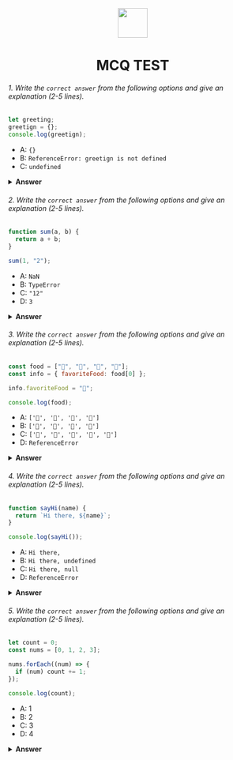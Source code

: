 <div align="center">
  <img height="60" src="https://edurev.gumlet.io/AllImages/original/ApplicationImages/CourseImages/944e5d47-8c55-4a89-91e5-22ab5f2798fc_CI.png">
  <h1>MCQ TEST</h1>
</div>

###### 1. Write the `correct answer` from the following options and give an explanation (2-5 lines).

```javascript
let greeting;
greetign = {};
console.log(greetign);
```

- A: `{}`
- B: `ReferenceError: greetign is not defined`
- C: `undefined`

<details><summary><b>Answer</b></summary>
<p>

#### Answer: ReferenceError: greetign is not defined..

<i>This means that the variable greetign is not defined. When you attempt to assign an empty object ({}) to an undefined variable, a ReferenceError will be thrown. Therefore, the correct answer is option B</i>
   
</p>
</details>

###### 2. Write the `correct answer` from the following options and give an explanation (2-5 lines).

```javascript
function sum(a, b) {
  return a + b;
}

sum(1, "2");
```

- A: `NaN`
- B: `TypeError`
- C: `"12"`
- D: `3`

<details><summary><b>Answer</b></summary>
<p>

#### Answer: A: NaN



<i>In the provided function sum(a, b), the parameters a and b are not specified to be of a specific data type. When the function is called with sum(1, "2"), JavaScript tries to perform addition with a number (1) and a string ("2"). In this case, JavaScript will attempt to concatenate the string with the number, resulting in the string "12". However, since this is an addition operation, JavaScript will then try to convert "12" back to a number, but it can't do this conversion. As a result, it returns NaN (Not a Number).</i>



</p>
</details>

###### 3. Write the `correct answer` from the following options and give an explanation (2-5 lines).

```javascript
const food = ["🍕", "🍫", "🥑", "🍔"];
const info = { favoriteFood: food[0] };

info.favoriteFood = "🍝";

console.log(food);
```

- A: `['🍕', '🍫', '🥑', '🍔']`
- B: `['🍝', '🍫', '🥑', '🍔']`
- C: `['🍝', '🍕', '🍫', '🥑', '🍔']`
- D: `ReferenceError`

<details><summary><b>Answer</b></summary>
<p>

#### Answer: A: ['🍕', '🍫', '🥑', '🍔']

<i>In the code, info.favoriteFood = "🍝"; is reassigning the value of info.favoriteFood to "🍝". This does not affect the original food array. Therefore, food remains ['🍕', '🍫', '🥑', '🍔'] and the correct answer is option A.</i>

</p>
</details>

###### 4. Write the `correct answer` from the following options and give an explanation (2-5 lines).

```javascript
function sayHi(name) {
  return `Hi there, ${name}`;
}

console.log(sayHi());
```

- A: `Hi there,`
- B: `Hi there, undefined`
- C: `Hi there, null`
- D: `ReferenceError`

<details><summary><b>Answer</b></summary>
<p>

#### Answer: B: Hi there, undefined

<i>Explanation:

The function sayHi(name) expects an argument name to be passed when it's called. However, in the console.log(sayHi()); statement, the function is called without passing any arguments.

In JavaScript, if a parameter is not provided, it defaults to undefined. Therefore, the function returns "Hi there, undefined", as name inside the template string is undefined. This makes option B the correct answer.</i>

</p>
</details>

###### 5. Write the `correct answer` from the following options and give an explanation (2-5 lines).

```javascript
let count = 0;
const nums = [0, 1, 2, 3];

nums.forEach((num) => {
  if (num) count += 1;
});

console.log(count);
```

- A: 1
- B: 2
- C: 3
- D: 4

<details><summary><b>Answer</b></summary>
<p>

#### Answer: C: 3

<i>




In the provided code, count is initially set to 0, and there's an array nums containing [0, 1, 2, 3]. The forEach method iterates over each element in the nums array.

In JavaScript, 0 is considered a falsy value, while all other non-zero numbers are considered truthy. Therefore, when num is 0, the condition in the if statement evaluates to false and count remains unchanged.

When num is 1, the condition evaluates to true, and count is incremented by 1.

When num is 2, the condition evaluates to true again, and count is further incremented by 1.

When num is 3, the condition evaluates to true again, and count is further incremented by 1.

After the loop finishes, count is 3, so the correct answer is option B: 2.





</i>

</p>
</details>

